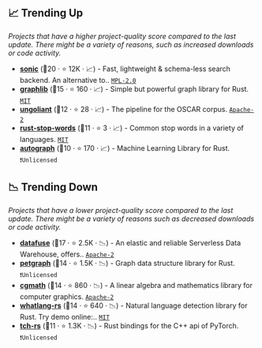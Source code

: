 ## 📈 Trending Up

_Projects that have a higher project-quality score compared to the last update. There might be a variety of reasons, such as increased downloads or code activity._

- <b><a href="https://github.com/valeriansaliou/sonic">sonic</a></b> (🥇20 ·  ⭐ 12K · 📈) - Fast, lightweight & schema-less search backend. An alternative to.. <code><a href="http://bit.ly/3postzC">MPL-2.0</a></code>
- <b><a href="https://github.com/purpleprotocol/graphlib">graphlib</a></b> (🥇15 ·  ⭐ 160 · 📈) - Simple but powerful graph library for Rust. <code><a href="http://bit.ly/34MBwT8">MIT</a></code>
- <b><a href="https://github.com/oscar-corpus/ungoliant">ungoliant</a></b> (🥈12 ·  ⭐ 28 · 📈) - The pipeline for the OSCAR corpus. <code><a href="http://bit.ly/3nYMfla">Apache-2</a></code>
- <b><a href="https://github.com/cmccomb/rust-stop-words">rust-stop-words</a></b> (🥈11 ·  ⭐ 3 · 📈) - Common stop words in a variety of languages. <code><a href="http://bit.ly/34MBwT8">MIT</a></code>
- <b><a href="https://github.com/charles-r-earp/autograph">autograph</a></b> (🥉10 ·  ⭐ 170 · 📈) - Machine Learning Library for Rust. <code>❗Unlicensed</code>

## 📉 Trending Down

_Projects that have a lower project-quality score compared to the last update. There might be a variety of reasons such as decreased downloads or code activity._

- <b><a href="https://github.com/datafuselabs/databend">datafuse</a></b> (🥈17 ·  ⭐ 2.5K · 📉) - An elastic and reliable Serverless Data Warehouse, offers.. <code><a href="http://bit.ly/3nYMfla">Apache-2</a></code>
- <b><a href="https://github.com/petgraph/petgraph">petgraph</a></b> (🥉14 ·  ⭐ 1.5K · 📉) - Graph data structure library for Rust. <code>❗Unlicensed</code>
- <b><a href="https://github.com/rustgd/cgmath">cgmath</a></b> (🥇14 ·  ⭐ 860 · 📉) - A linear algebra and mathematics library for computer graphics. <code><a href="http://bit.ly/3nYMfla">Apache-2</a></code>
- <b><a href="https://github.com/greyblake/whatlang-rs">whatlang-rs</a></b> (🥇14 ·  ⭐ 640 · 📉) - Natural language detection library for Rust. Try demo online:.. <code><a href="http://bit.ly/34MBwT8">MIT</a></code>
- <b><a href="https://github.com/LaurentMazare/tch-rs">tch-rs</a></b> (🥈11 ·  ⭐ 1.3K · 📉) - Rust bindings for the C++ api of PyTorch. <code>❗Unlicensed</code> <code><img src="🎁" style="display:inline;" width="13" height="13"></code>

